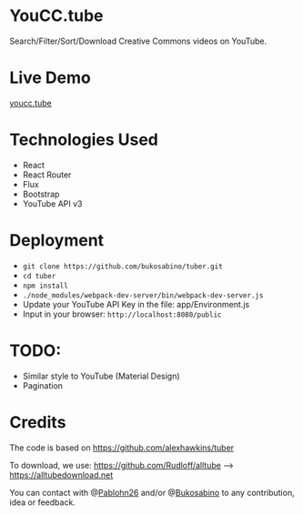# YouCC.tube

Search/Filter/Sort/Download Creative Commons videos on YouTube.

# Live Demo

[youcc.tube](https://youcc.tube)

# Technologies Used

* React
* React Router
* Flux
* Bootstrap
* YouTube API v3

# Deployment

* ```git clone https://github.com/bukosabino/tuber.git```
* ```cd tuber```
* ```npm install```
* ```./node_modules/webpack-dev-server/bin/webpack-dev-server.js```
* Update your YouTube API Key in the file: app/Environment.js
* Input in your browser: ```http://localhost:8080/public```

# TODO:

* Similar style to YouTube (Material Design)
* Pagination

# Credits

The code is based on https://github.com/alexhawkins/tuber

To download, we use: https://github.com/Rudloff/alltube --> https://alltubedownload.net

You can contact with @[Pablohn26](https://keybase.io/pablohn) and/or @[Bukosabino](https://github.com/bukosabino) to any contribution, idea or feedback.

